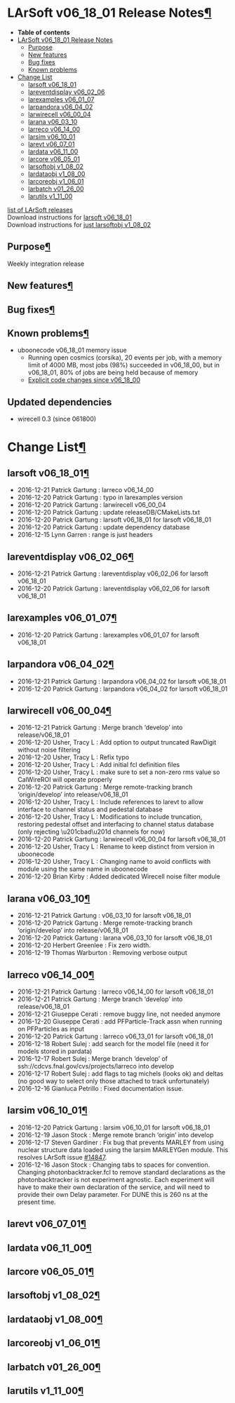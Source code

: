 LArSoft v06\_18\_01 Release Notes[¶](#LArSoft-v06_18_01-Release-Notes)
======================================================================

-   **Table of contents**
-   [LArSoft v06\_18\_01 Release Notes](#LArSoft-v06_18_01-Release-Notes)
    -   [Purpose](#Purpose)
    -   [New features](#New-features)
    -   [Bug fixes](#Bug-fixes)
    -   [Known problems](#Known-problems)
-   [Change List](#Change-List)
    -   [larsoft v06\_18\_01](#larsoft-v06_18_01)
    -   [lareventdisplay v06\_02\_06](#lareventdisplay-v06_02_06)
    -   [larexamples v06\_01\_07](#larexamples-v06_01_07)
    -   [larpandora v06\_04\_02](#larpandora-v06_04_02)
    -   [larwirecell v06\_00\_04](#larwirecell-v06_00_04)
    -   [larana v06\_03\_10](#larana-v06_03_10)
    -   [larreco v06\_14\_00](#larreco-v06_14_00)
    -   [larsim v06\_10\_01](#larsim-v06_10_01)
    -   [larevt v06\_07\_01](#larevt-v06_07_01)
    -   [lardata v06\_11\_00](#lardata-v06_11_00)
    -   [larcore v06\_05\_01](#larcore-v06_05_01)
    -   [larsoftobj v1\_08\_02](#larsoftobj-v1_08_02)
    -   [lardataobj v1\_08\_00](#lardataobj-v1_08_00)
    -   [larcoreobj v1\_06\_01](#larcoreobj-v1_06_01)
    -   [larbatch v01\_26\_00](#larbatch-v01_26_00)
    -   [larutils v1\_11\_00](#larutils-v1_11_00)

[list of LArSoft releases](LArSoft_release_list)\
Download instructions for [larsoft v06\_18\_01](http://scisoft.fnal.gov/scisoft/bundles/larsoft/v06_18_01/larsoft-v06_18_01.html)\
Download instructions for [just larsoftobj v1\_08\_02](http://scisoft.fnal.gov/scisoft/bundles/larsoftobj/v1_08_02/larsoftobj-v1_08_02.html)


Purpose[¶](#Purpose)
--------------------

Weekly integration release


New features[¶](#New-features)
------------------------------


Bug fixes[¶](#Bug-fixes)
------------------------


Known problems[¶](#Known-problems)
----------------------------------

-   uboonecode v06\_18\_01 memory issue
    -   Running open cosmics (corsika), 20 events per job, with a memory limit of 4000 MB, most jobs (98%) succeeded in v06\_18\_00, but in v06\_18\_01, 80% of jobs are being held because of memory
    -   [Explicit code changes since v06\_18\_00](Explicit_code_changes_since_v06_18_00)

Updated dependencies
--------------------

-   wirecell 0.3 (since 061800)


Change List[¶](#Change-List)
============================


larsoft v06\_18\_01[¶](#larsoft-v06_18_01)
------------------------------------------

-   2016-12-21 Patrick Gartung : larreco v06\_14\_00
-   2016-12-20 Patrick Gartung : typo in larexamples version
-   2016-12-20 Patrick Gartung : larwirecell v06\_00\_04
-   2016-12-20 Patrick Gartung : update releaseDB/CMakeLists.txt
-   2016-12-20 Patrick Gartung : larsoft v06\_18\_01 for larsoft v06\_18\_01
-   2016-12-20 Patrick Gartung : update dependency database
-   2016-12-15 Lynn Garren : range is just headers


lareventdisplay v06\_02\_06[¶](#lareventdisplay-v06_02_06)
----------------------------------------------------------

-   2016-12-21 Patrick Gartung : lareventdisplay v06\_02\_06 for larsoft v06\_18\_01
-   2016-12-20 Patrick Gartung : lareventdisplay v06\_02\_06 for larsoft v06\_18\_01


larexamples v06\_01\_07[¶](#larexamples-v06_01_07)
--------------------------------------------------

-   2016-12-20 Patrick Gartung : larexamples v06\_01\_07 for larsoft v06\_18\_01


larpandora v06\_04\_02[¶](#larpandora-v06_04_02)
------------------------------------------------

-   2016-12-21 Patrick Gartung : larpandora v06\_04\_02 for larsoft v06\_18\_01
-   2016-12-20 Patrick Gartung : larpandora v06\_04\_02 for larsoft v06\_18\_01


larwirecell v06\_00\_04[¶](#larwirecell-v06_00_04)
--------------------------------------------------

-   2016-12-21 Patrick Gartung : Merge branch ‘develop’ into release/v06\_18\_01
-   2016-12-20 Usher, Tracy L : Add option to output truncated RawDigit without noise filtering
-   2016-12-20 Usher, Tracy L : Refix typo
-   2016-12-20 Usher, Tracy L : Add initial fcl definition files
-   2016-12-20 Usher, Tracy L : make sure to set a non-zero rms value so CalWireROI will operate properly
-   2016-12-20 Patrick Gartung : Merge remote-tracking branch ‘origin/develop’ into release/v06\_18\_01
-   2016-12-20 Usher, Tracy L : Include references to larevt to allow interface to channel status and pedestal database
-   2016-12-20 Usher, Tracy L : Modifications to include truncation, restoring pedestal offset and interfacing to channel status database (only rejecting \\u201cbad\\u201d channels for now)
-   2016-12-20 Patrick Gartung : larwirecell v06\_00\_04 for larsoft v06\_18\_01
-   2016-12-20 Usher, Tracy L : Rename to keep distinct from version in uboonecode
-   2016-12-20 Usher, Tracy L : Changing name to avoid conflicts with module using the same name in uboonecode
-   2016-12-20 Brian Kirby : Added dedicated Wirecell noise filter module


larana v06\_03\_10[¶](#larana-v06_03_10)
----------------------------------------

-   2016-12-21 Patrick Gartung : v06\_03\_10 for larsoft v06\_18\_01
-   2016-12-20 Patrick Gartung : Merge remote-tracking branch ‘origin/develop’ into release/v06\_18\_01
-   2016-12-20 Patrick Gartung : larana v06\_03\_10 for larsoft v06\_18\_01
-   2016-12-20 Herbert Greenlee : Fix zero width.
-   2016-12-19 Thomas Warburton : Removing verbose output


larreco v06\_14\_00[¶](#larreco-v06_14_00)
------------------------------------------

-   2016-12-21 Patrick Gartung : larreco v06\_14\_00 for larsoft v06\_18\_01
-   2016-12-21 Patrick Gartung : Merge branch ‘develop’ into release/v06\_18\_01
-   2016-12-21 Giuseppe Cerati : remove buggy line, not needed anymore
-   2016-12-20 Giuseppe Cerati : add PFParticle-Track assn when running on PFParticles as input
-   2016-12-20 Patrick Gartung : larreco v06\_13\_01 for larsoft v06\_18\_01
-   2016-12-18 Robert Sulej : add search for the model file (need it for models stored in pardata)
-   2016-12-17 Robert Sulej : Merge branch ‘develop’ of ssh://cdcvs.fnal.gov/cvs/projects/larreco into develop
-   2016-12-17 Robert Sulej : add flags to tag michels (looks ok) and deltas (no good way to select only those attached to track unfortunately)
-   2016-12-16 Gianluca Petrillo : Fixed documentation issue.


larsim v06\_10\_01[¶](#larsim-v06_10_01)
----------------------------------------

-   2016-12-20 Patrick Gartung : larsim v06\_10\_01 for larsoft v06\_18\_01
-   2016-12-19 Jason Stock : Merge remote branch ‘origin’ into develop
-   2016-12-17 Steven Gardiner : Fix bug that prevents MARLEY from using nuclear structure data loaded using the larsim MARLEYGen module. This resolves LArSoft issue [\#14847](/redmine/issues/14847 "Bug: MARLEYGen module fails to use loaded nuclear structure data when simulating de-excitations (Resolved)").
-   2016-12-16 Jason Stock : Changing tabs to spaces for convention. Changing photonbacktracker.fcl to remove standard declarations as the photonbacktracker is not experiment agnostic. Each experiment will have to make their own declaration of the service, and will need to provide their own Delay parameter. For DUNE this is 260 ns at the present time.


larevt v06\_07\_01[¶](#larevt-v06_07_01)
----------------------------------------


lardata v06\_11\_00[¶](#lardata-v06_11_00)
------------------------------------------


larcore v06\_05\_01[¶](#larcore-v06_05_01)
------------------------------------------


larsoftobj v1\_08\_02[¶](#larsoftobj-v1_08_02)
----------------------------------------------


lardataobj v1\_08\_00[¶](#lardataobj-v1_08_00)
----------------------------------------------


larcoreobj v1\_06\_01[¶](#larcoreobj-v1_06_01)
----------------------------------------------


larbatch v01\_26\_00[¶](#larbatch-v01_26_00)
--------------------------------------------


larutils v1\_11\_00[¶](#larutils-v1_11_00)
------------------------------------------
